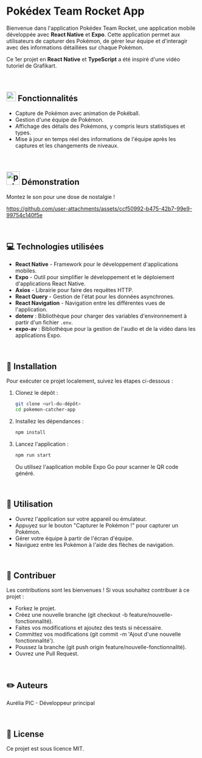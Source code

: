 # Pokédex Team Rocket App

Bienvenue dans l'application Pokédex Team Rocket, une application mobile développée avec **React Native** et **Expo**. Cette application permet aux utilisateurs de capturer des Pokémon, de gérer leur équipe et d'interagir avec des informations détaillées sur chaque Pokémon.


Ce 1er projet en **React Native** et **TypeScript** a été inspiré d'une vidéo tutoriel de Grafikart.

<br>

## <img src="https://github.com/user-attachments/assets/53570f48-0f36-4a6b-9d7b-7d32204a8a60" alt="pokeball" width="25"/> Fonctionnalités

- Capture de Pokémon avec animation de Pokéball.
- Gestion d'une équipe de Pokémon.
- Affichage des détails des Pokémons, y compris leurs statistiques et types.
- Mise à jour en temps réel des informations de l'équipe après les captures et les changements de niveaux.
<br>

## <img src="https://github.com/user-attachments/assets/1ea0c046-3e42-4ccd-8a43-b1d9561f5b56" alt="pokeball" width="35"/> Démonstration

Montez le son pour une dose de nostalgie !

https://github.com/user-attachments/assets/ccf50992-b475-42b7-99e9-99754c140f5e

<br>

## 💻 Technologies utilisées

- **React Native** - Framework pour le développement d'applications mobiles.
- **Expo** - Outil pour simplifier le développement et le déploiement d'applications React Native.
- **Axios** - Librairie pour faire des requêtes HTTP.
- **React Query** - Gestion de l'état pour les données asynchrones.
- **React Navigation** - Navigation entre les différentes vues de l'application.
- **dotenv** : Bibliothèque pour charger des variables d'environnement à partir d'un fichier `.env`.
- **expo-av** : Bibliothèque pour la gestion de l'audio et de la vidéo dans les applications Expo.
<br>  

## 🚀 Installation

Pour exécuter ce projet localement, suivez les étapes ci-dessous :

1. Clonez le dépôt :

   ```bash
   git clone <url-du-dépôt>
   cd pokemon-catcher-app
   ```

2. Installez les dépendances :

   ```bash
   npm install
   ```
3. Lancez l'application :

   ```bash
   npm run start
   ```
   Ou utilisez l'aaplication mobile Expo Go pour scanner le QR code généré.
<br>   

## 📱 Utilisation

- Ouvrez l'application sur votre appareil ou émulateur.
- Appuyez sur le bouton "Capturer le Pokémon !" pour capturer un Pokémon.
- Gérer votre équipe à partir de l'écran d'équipe.
- Naviguez entre les Pokémon à l'aide des flèches de navigation.
<br>
  
## 🤝 Contribuer

Les contributions sont les bienvenues ! Si vous souhaitez contribuer à ce projet :

- Forkez le projet.
- Créez une nouvelle branche (git checkout -b feature/nouvelle-fonctionnalité).
- Faites vos modifications et ajoutez des tests si nécessaire.
- Committez vos modifications (git commit -m 'Ajout d'une nouvelle fonctionnalité').
- Poussez la branche (git push origin feature/nouvelle-fonctionnalité).
- Ouvrez une Pull Request.
<br>  

## ✏️ Auteurs

Aurélia PIC - Développeur principal

<br>

## 📝 License

Ce projet est sous licence MIT. 
